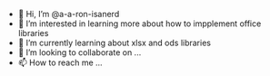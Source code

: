 - 👋 Hi, I’m @a-a-ron-isanerd
- 👀 I’m interested in learning more about how to impplement office libraries
- 🌱 I’m currently learning about xlsx and ods libraries
- 💞️ I’m looking to collaborate on ...
- 📫 How to reach me ...

<!---
a-a-ron-isanerd/a-a-ron-isanerd is a ✨ special ✨ repository because its `README.md` (this file) appears on your GitHub profile.
You can click the Preview link to take a look at your changes.
--->
